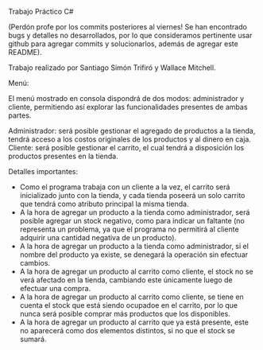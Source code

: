Trabajo Práctico C#

(Perdón profe por los commits posteriores al viernes! Se han encontrado bugs y detalles no desarrollados, por lo que
consideramos pertinente usar github para agregar commits y solucionarlos, además de agregar este README).

Trabajo realizado por Santiago Simón Trifiró y Wallace Mitchell.

Menú:

El menú mostrado en consola dispondrá de dos modos: administrador y cliente, permitiendo así explorar las funcionalidades presentes de ambas partes.

Administrador: será posible gestionar el agregado de productos a la tienda, tendrá acceso a los costos originales de los productos y al dinero en caja.
Cliente: será posible gestionar el carrito, el cual tendrá a disposición los productos presentes en la tienda.

Detalles importantes:
- Como el programa trabaja con un cliente a la vez, el carrito será inicializado junto con la tienda, y cada tienda poseerá un solo carrito que tendrá como atributo principal la misma tienda.
- A la hora de agregar un producto a la tienda como administrador, será posible agregar un stock negativo, como para indicar un faltante (no representa un problema, ya que el programa
no permitirá al cliente adquirir una cantidad negativa de un producto).
- A la hora de agregar un producto a la tienda como administrador, si el nombre del producto ya existe, se denegará la operación sin efectuar cambios.
- A la hora de agregar un producto al carrito como cliente, el stock no se verá afectado en la tienda, cambiando este únicamente luego de efectuar una compra.
- A la hora de agregar un producto al carrito como cliente, se tiene en cuenta el stock que está siendo ocupadoe en el carrito, por lo que nunca será posible comprar más
  productos que los disponibles.
- A la hora de agregar un producto al carrito que ya está presente, este no aparecerá como dos elementos distintos, si no que el stock se sumará.
